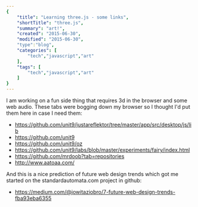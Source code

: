 ```yaml
---
{
    "title": "Learning three.js - some links",
    "shortTitle": "three.js",
    "summary": "art!",
    "created": "2015-06-30",
    "modified": "2015-06-30",
    "type":"blog",
    "categories": [
        "tech","javascript","art"
    ],
    "tags": [
        "tech","javascript","art"
    ]
}
---
```

I am working on a fun side thing that requires 3d in the browser and some web audio. These tabs were bogging down my
 browser so I thought I'd put them here in case I need them:

* https://github.com/unit9/justareflektor/tree/master/app/src/desktop/js/lib
* https://github.com/unit9
* https://github.com/unit9/oz
* https://github.com/unit9/labs/blob/master/experiments/fairy/index.html
* https://github.com/mrdoob?tab=repositories
* http://www.aatoaa.com/

And this is a nice prediction of future web design trends which got me started on the standardautomata.com project in
 github:
* https://medium.com/@jowitaziobro/7-future-web-design-trends-fba93eba6355
